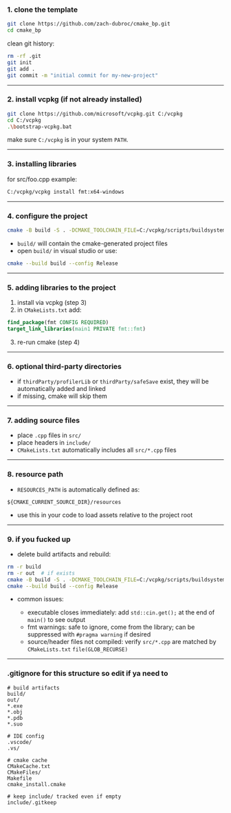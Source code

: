### 1. clone the template

```bash
git clone https://github.com/zach-dubroc/cmake_bp.git
cd cmake_bp
```

clean git history:

```bash
rm -rf .git
git init
git add .
git commit -m "initial commit for my-new-project"
```

---

### 2. install vcpkg (if not already installed)

```bash
git clone https://github.com/microsoft/vcpkg.git C:/vcpkg
cd C:/vcpkg
.\bootstrap-vcpkg.bat
```

make sure `C:/vcpkg` is in your system `PATH`.

---

### 3. installing libraries

for src/foo.cpp example:

```bash
C:/vcpkg/vcpkg install fmt:x64-windows
```

---

### 4. configure the project

```bash
cmake -B build -S . -DCMAKE_TOOLCHAIN_FILE=C:/vcpkg/scripts/buildsystems/vcpkg.cmake -DVCPKG_TARGET_TRIPLET=x64-windows
```

* `build/` will contain the cmake-generated project files
* open `build/` in visual studio or use:

```bash
cmake --build build --config Release
```

---

### 5. adding libraries to the project

1. install via vcpkg (step 3)
2. in `CMakeLists.txt` add:

```cmake
find_package(fmt CONFIG REQUIRED)
target_link_libraries(main1 PRIVATE fmt::fmt)
```

3. re-run cmake (step 4)

---

### 6. optional third-party directories

* if `thirdParty/profilerLib` or `thirdParty/safeSave` exist, they will be automatically added and linked
* if missing, cmake will skip them

---

### 7. adding source files

* place `.cpp` files in `src/`
* place headers in `include/`
* `CMakeLists.txt` automatically includes all `src/*.cpp` files

---

### 8. resource path

* `RESOURCES_PATH` is automatically defined as:

```
${CMAKE_CURRENT_SOURCE_DIR}/resources
```

* use this in your code to load assets relative to the project root

---

### 9. if you fucked up 

* delete build artifacts and rebuild:

```bash
rm -r build
rm -r out  # if exists
cmake -B build -S . -DCMAKE_TOOLCHAIN_FILE=C:/vcpkg/scripts/buildsystems/vcpkg.cmake -DVCPKG_TARGET_TRIPLET=x64-windows
cmake --build build --config Release
```

* common issues:

  * executable closes immediately: add `std::cin.get();` at the end of `main()` to see output
  * fmt warnings: safe to ignore, come from the library; can be suppressed with `#pragma warning` if desired
  * source/header files not compiled: verify `src/*.cpp` are matched by `CMakeLists.txt` `file(GLOB_RECURSE)`



---

### .gitignore for this structure so edit if ya need to

```
# build artifacts
build/
out/
*.exe
*.obj
*.pdb
*.suo

# IDE config
.vscode/
.vs/

# cmake cache
CMakeCache.txt
CMakeFiles/
Makefile
cmake_install.cmake

# keep include/ tracked even if empty
include/.gitkeep
```
